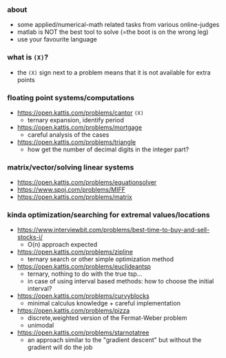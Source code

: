 ### about
- some applied/numerical-math related tasks from various online-judges 
- matlab is NOT the best tool to solve (=the boot is on the wrong leg)
- use your favourite language

### what is `(X)`?
- the `(X)` sign next to a problem means that it is not available for extra points

### floating point systems/computations
- https://open.kattis.com/problems/cantor `(X)`
  - ternary expansion, identify period
- https://open.kattis.com/problems/mortgage
  - careful analysis of the cases
- https://open.kattis.com/problems/triangle
  - how get the number of decimal digits in the integer part?

### matrix/vector/solving linear systems
- https://open.kattis.com/problems/equationsolver
- https://www.spoj.com/problems/MIFF
- https://open.kattis.com/problems/matrix

### kinda optimization/searching for extremal values/locations
- https://www.interviewbit.com/problems/best-time-to-buy-and-sell-stocks-i/
  - O(n) approach expected
- https://open.kattis.com/problems/zipline
  - ternary search or other simple optimization method
- https://open.kattis.com/problems/euclideantsp
  - ternary, nothing to do with the true tsp...
  - in case of using interval based methods: how to choose the initial interval?
- https://open.kattis.com/problems/curvyblocks
  - minimal calculus knowledge + careful implementation
- https://open.kattis.com/problems/pizza
  - discrete,weighted version of the Fermat-Weber problem
  - unimodal
- https://open.kattis.com/problems/starnotatree
  - an approach similar to the "gradient descent" but without the gradient will do the job 



